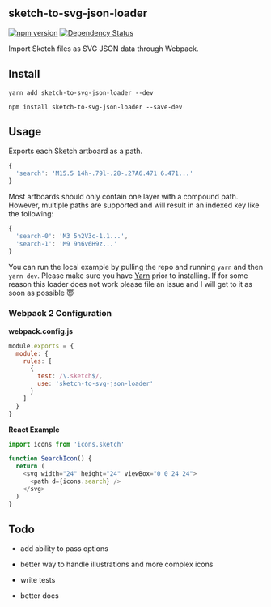 ## sketch-to-svg-json-loader

[![npm version](https://badge.fury.io/js/sketch-to-svg-json-loader.svg)](https://badge.fury.io/js/sketch-to-svg-json-loader)
[![Dependency Status](https://david-dm.org/souporserious/sketch-to-svg-json-loader.svg)](https://david-dm.org/souporserious/sketch-to-svg-json-loader)

Import Sketch files as SVG JSON data through Webpack.

## Install

`yarn add sketch-to-svg-json-loader --dev`

`npm install sketch-to-svg-json-loader --save-dev`

## Usage

Exports each Sketch artboard as a path.

```js
{
  'search': 'M15.5 14h-.79l-.28-.27A6.471 6.471...'
}
```

Most artboards should only contain one layer with a compound path. However, multiple paths are supported and will result in an indexed key like the following:

```js
{
  'search-0': 'M3 5h2V3c-1.1...',
  'search-1': 'M9 9h6v6H9z...'
}
```

You can run the local example by pulling the repo and running `yarn` and then `yarn dev`. Please make sure you have [Yarn](https://yarnpkg.com/en/docs/getting-started) prior to installing. If for some reason this loader does not work please file an issue and I will get to it as soon as possible 😇

### Webpack 2 Configuration

**webpack.config.js**
```js
module.exports = {
  module: {
    rules: [
      {
        test: /\.sketch$/,
        use: 'sketch-to-svg-json-loader'
      }
    ]
  }
}
```

**React Example**
```js
import icons from 'icons.sketch'

function SearchIcon() {
  return (
    <svg width="24" height="24" viewBox="0 0 24 24">
      <path d={icons.search} />
    </svg>
  )
}
```

## Todo

- add ability to pass options

- better way to handle illustrations and more complex icons

- write tests

- better docs
